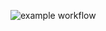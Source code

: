 ![example workflow](https://github.com/Lu-cc/ci_cd_githubactions_test/actions/workflows/python-app.yml/badge.svg)
